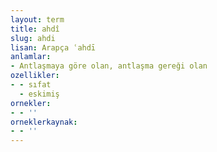 ```yaml
---
layout: term
title: ahdî
slug: ahdi
lisan: Arapça ʿahdī
anlamlar:
- Antlaşmaya göre olan, antlaşma gereği olan
ozellikler:
- - sıfat
  - eskimiş
ornekler:
- - ''
orneklerkaynak:
- - ''
---
```

